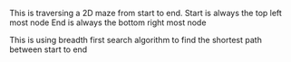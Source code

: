 This is traversing a 2D maze from start to end.
Start is always the top left most node End is always the bottom right
most node

This is using breadth first search algorithm to find the shortest path between start to end